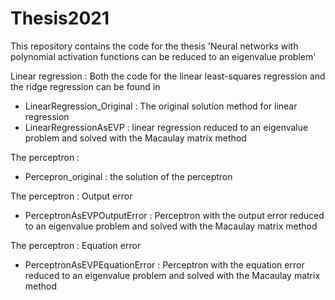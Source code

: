 # Thesis2021
This repository contains the code for the thesis 'Neural networks with polynomial activation functions can be reduced to an eigenvalue problem'

Linear regression :
Both the code for the linear least-squares regression and the ridge regression can be found in 
- LinearRegression_Original : The original solution method for linear regression
- LinearRegressionAsEVP : linear regression reduced to an eigenvalue problem and solved with the Macaulay matrix method

The perceptron : 
- Percepron_original : the solution of the perceptron 

The perceptron : Output error 
- PerceptronAsEVPOutputError : Perceptron with the output error reduced to an eigenvalue problem and solved with the Macaulay matrix method

The perceptron : Equation error 
- PerceptronAsEVPEquationError : Perceptron with the equation error reduced to an eigenvalue problem and solved with the Macaulay matrix method
